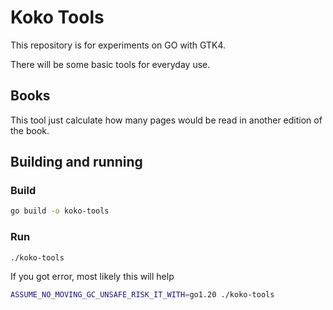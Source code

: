 # Koko Tools

This repository is for experiments on GO with GTK4.

There will be some basic tools for everyday use.

## Books

This tool just calculate how many pages would be read in another edition of the book.


## Building and running
### Build
```sh
go build -o koko-tools
```
### Run
```sh
./koko-tools
```

If you got error, most likely this will help
```sh
ASSUME_NO_MOVING_GC_UNSAFE_RISK_IT_WITH=go1.20 ./koko-tools
```